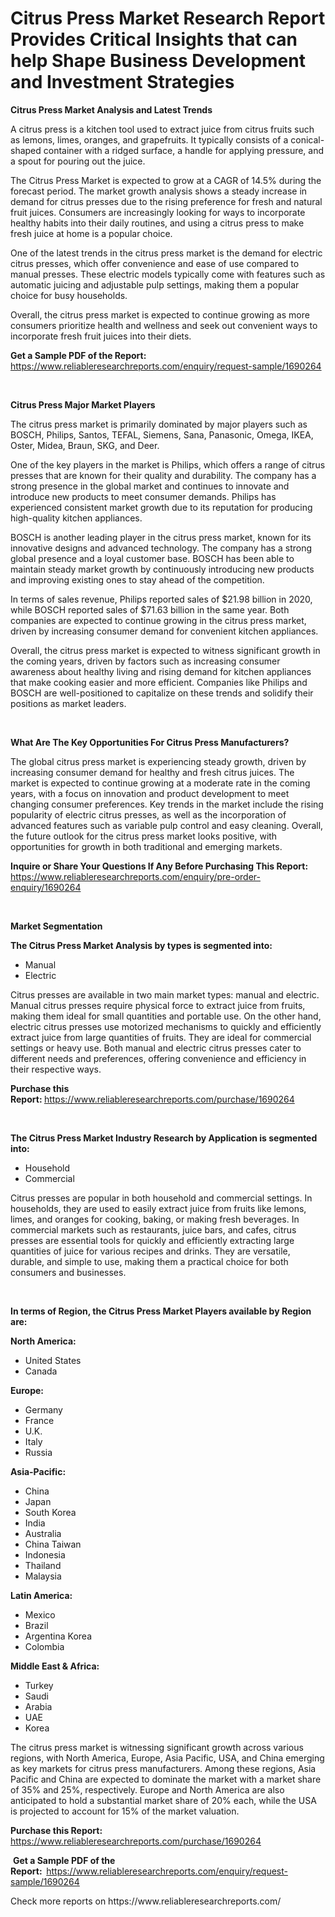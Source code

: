 <p><h1>Citrus Press Market Research Report Provides Critical Insights that can help Shape Business Development and Investment Strategies</h1></p><p><strong>Citrus Press Market Analysis and Latest Trends</strong></p>
<p><p>A citrus press is a kitchen tool used to extract juice from citrus fruits such as lemons, limes, oranges, and grapefruits. It typically consists of a conical-shaped container with a ridged surface, a handle for applying pressure, and a spout for pouring out the juice.</p><p>The Citrus Press Market is expected to grow at a CAGR of 14.5% during the forecast period. The market growth analysis shows a steady increase in demand for citrus presses due to the rising preference for fresh and natural fruit juices. Consumers are increasingly looking for ways to incorporate healthy habits into their daily routines, and using a citrus press to make fresh juice at home is a popular choice.</p><p>One of the latest trends in the citrus press market is the demand for electric citrus presses, which offer convenience and ease of use compared to manual presses. These electric models typically come with features such as automatic juicing and adjustable pulp settings, making them a popular choice for busy households.</p><p>Overall, the citrus press market is expected to continue growing as more consumers prioritize health and wellness and seek out convenient ways to incorporate fresh fruit juices into their diets.</p></p>
<p><strong>Get a Sample PDF of the Report:&nbsp;</strong> <a href="https://www.reliableresearchreports.com/enquiry/request-sample/1690264">https://www.reliableresearchreports.com/enquiry/request-sample/1690264</a></p>
<p>&nbsp;</p>
<p><strong>Citrus Press Major Market Players</strong></p>
<p><p>The citrus press market is primarily dominated by major players such as BOSCH, Philips, Santos, TEFAL, Siemens, Sana, Panasonic, Omega, IKEA, Oster, Midea, Braun, SKG, and Deer. </p><p>One of the key players in the market is Philips, which offers a range of citrus presses that are known for their quality and durability. The company has a strong presence in the global market and continues to innovate and introduce new products to meet consumer demands. Philips has experienced consistent market growth due to its reputation for producing high-quality kitchen appliances. </p><p>BOSCH is another leading player in the citrus press market, known for its innovative designs and advanced technology. The company has a strong global presence and a loyal customer base. BOSCH has been able to maintain steady market growth by continuously introducing new products and improving existing ones to stay ahead of the competition. </p><p>In terms of sales revenue, Philips reported sales of $21.98 billion in 2020, while BOSCH reported sales of $71.63 billion in the same year. Both companies are expected to continue growing in the citrus press market, driven by increasing consumer demand for convenient kitchen appliances. </p><p>Overall, the citrus press market is expected to witness significant growth in the coming years, driven by factors such as increasing consumer awareness about healthy living and rising demand for kitchen appliances that make cooking easier and more efficient. Companies like Philips and BOSCH are well-positioned to capitalize on these trends and solidify their positions as market leaders.</p></p>
<p>&nbsp;</p>
<p><strong>What Are The Key Opportunities For Citrus Press Manufacturers?</strong></p>
<p><p>The global citrus press market is experiencing steady growth, driven by increasing consumer demand for healthy and fresh citrus juices. The market is expected to continue growing at a moderate rate in the coming years, with a focus on innovation and product development to meet changing consumer preferences. Key trends in the market include the rising popularity of electric citrus presses, as well as the incorporation of advanced features such as variable pulp control and easy cleaning. Overall, the future outlook for the citrus press market looks positive, with opportunities for growth in both traditional and emerging markets.</p></p>
<p><strong>Inquire or Share Your Questions If Any Before Purchasing This Report:</strong> <a href="https://www.reliableresearchreports.com/enquiry/pre-order-enquiry/1690264">https://www.reliableresearchreports.com/enquiry/pre-order-enquiry/1690264</a></p>
<p>&nbsp;</p>
<p><strong>Market Segmentation</strong></p>
<p><strong>The Citrus Press Market Analysis by types is segmented into:</strong></p>
<p><ul><li>Manual</li><li>Electric</li></ul></p>
<p><p>Citrus presses are available in two main market types: manual and electric. Manual citrus presses require physical force to extract juice from fruits, making them ideal for small quantities and portable use. On the other hand, electric citrus presses use motorized mechanisms to quickly and efficiently extract juice from large quantities of fruits. They are ideal for commercial settings or heavy use. Both manual and electric citrus presses cater to different needs and preferences, offering convenience and efficiency in their respective ways.</p></p>
<p><strong>Purchase this Report:&nbsp;</strong><a href="https://www.reliableresearchreports.com/purchase/1690264">https://www.reliableresearchreports.com/purchase/1690264</a></p>
<p>&nbsp;</p>
<p><strong>The Citrus Press Market Industry Research by Application is segmented into:</strong></p>
<p><ul><li>Household</li><li>Commercial</li></ul></p>
<p><p>Citrus presses are popular in both household and commercial settings. In households, they are used to easily extract juice from fruits like lemons, limes, and oranges for cooking, baking, or making fresh beverages. In commercial markets such as restaurants, juice bars, and cafes, citrus presses are essential tools for quickly and efficiently extracting large quantities of juice for various recipes and drinks. They are versatile, durable, and simple to use, making them a practical choice for both consumers and businesses.</p></p>
<p>&nbsp;</p>
<p><strong>In terms of Region, the Citrus Press Market Players available by Region are:</strong></p>
<p>
    <p> <strong> North America: </strong>
        <ul>
            <li>United States</li>
            <li>Canada</li>
        </ul>
        </p> 
    <p> <strong> Europe: </strong>
        <ul>
            <li>Germany</li>
            <li>France</li>
            <li>U.K.</li>
            <li>Italy</li>
            <li>Russia</li>
        </ul>
        </p> 
    <p> <strong> Asia-Pacific: </strong>
        <ul>
            <li>China</li>
            <li>Japan</li>
            <li>South Korea</li>
            <li>India</li>
            <li>Australia</li>
            <li>China Taiwan</li>
            <li>Indonesia</li>
            <li>Thailand</li>
            <li>Malaysia</li>
        </ul>
        </p> 
    <p> <strong> Latin America: </strong>
        <ul>
            <li>Mexico</li>
            <li>Brazil</li>
            <li>Argentina Korea</li>
            <li>Colombia</li>
        </ul>
        </p> 
    <p> <strong> Middle East & Africa: </strong>
        <ul>
            <li>Turkey</li>
            <li>Saudi</li>
            <li>Arabia</li>
            <li>UAE</li>
            <li>Korea</li>
        </ul>
    </p>
    </p>
<p><p>The citrus press market is witnessing significant growth across various regions, with North America, Europe, Asia Pacific, USA, and China emerging as key markets for citrus press manufacturers. Among these regions, Asia Pacific and China are expected to dominate the market with a market share of 35% and 25%, respectively. Europe and North America are also anticipated to hold a substantial market share of 20% each, while the USA is projected to account for 15% of the market valuation.</p></p>
<p><strong>Purchase this Report: </strong><a href="https://www.reliableresearchreports.com/purchase/1690264">https://www.reliableresearchreports.com/purchase/1690264</a></p>
<p>&nbsp;<strong>Get a Sample PDF of the Report:&nbsp;&nbsp;</strong><a href="https://www.reliableresearchreports.com/enquiry/request-sample/1690264">https://www.reliableresearchreports.com/enquiry/request-sample/1690264</a></p>
<p><strong></strong></p>
<p>Check more reports on https://www.reliableresearchreports.com/</p>